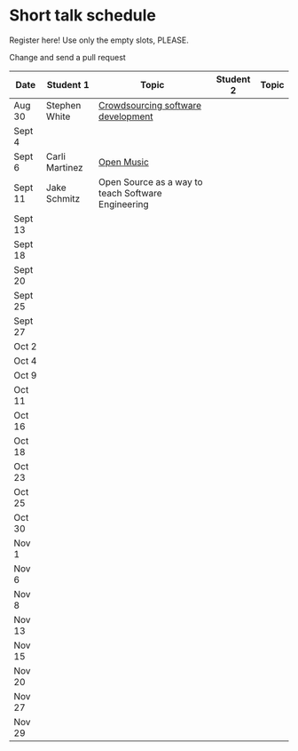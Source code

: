 # Short talk schedule
Register here! Use only the empty slots, PLEASE.

Change and send a pull request

| Date    | Student 1 | Topic | Student 2 | Topic |
| ------- | --------- | ----- | --------- | ----- |
| Aug 30  | Stephen White| [Crowdsourcing software development](https://docs.google.com/presentation/d/1Zf--fTErTjEQR5HdFkJiIh2OI9XFMgT3jQSwflmfxKY/edit?usp=sharing) |           |       |
| Sept 4  |           |       |           |       |
| Sept 6  |Carli Martinez|[Open Music](https://docs.google.com/presentation/d/11IsWNr2kr2EIvSCKR9Sgh3EMR1HZPRfhMEOCeBpncNA/edit?usp=sharing)|           |       |
| Sept 11 | Jake Schmitz | Open Source as a way to teach Software Engineering |           |       |
| Sept 13 |           |       |           |       |
| Sept 18 |           |       |           |       |
| Sept 20 |           |       |           |       |
| Sept 25 |           |       |           |       |
| Sept 27 |           |       |           |       |
| Oct 2   |           |       |           |       |
| Oct 4   |           |       |           |       |
| Oct 9   |           |       |           |       |
| Oct 11  |           |       |           |       |
| Oct 16  |           |       |           |       |
| Oct 18  |           |       |           |       |
| Oct 23  |           |       |           |       |
| Oct 25  |           |       |           |       |
| Oct 30  |           |       |           |       |
| Nov 1   |           |       |           |       |
| Nov 6   |           |       |           |       |
| Nov 8   |           |       |           |       |
| Nov 13  |           |       |           |       |
| Nov 15  |           |       |           |       |
| Nov 20  |           |       |           |       |
| Nov 27  |           |       |           |       |
| Nov 29  |           |       |           |       |
